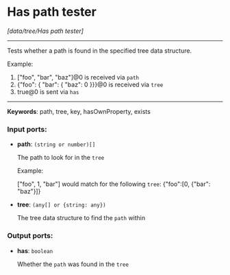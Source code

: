 # Has path tester

_[data/tree/Has path tester]_

---

Tests whether a path is found in the specified tree data structure.  
  
Example:  
1. ["foo", "bar", "baz"]@0 is received via `path`  
2. {"foo": { "bar": { "baz": 0 }}}@0 is received via `tree`  
3. true@0 is sent via `has`  

---

__Keywords__: path, tree, key, hasOwnProperty, exists

### Input ports:

* __path__: ` (string or number)[] `

    The path to look for in the `tree`
    
    Example:
    
    ["foo", 1, "bar"] would match for the following `tree`:
    {"foo":[0, {"bar": "baz"}]}


* __tree__: ` (any[] or {string: any}) `

    The tree data structure to find the `path` within

### Output ports:

* __has__: ` boolean `

    Whether the `path` was found in the `tree`

